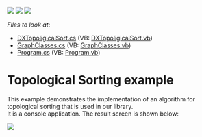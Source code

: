 <!-- default badges list -->
![](https://img.shields.io/endpoint?url=https://codecentral.devexpress.com/api/v1/VersionRange/128615556/10.2.6%2B)
[![](https://img.shields.io/badge/Open_in_DevExpress_Support_Center-FF7200?style=flat-square&logo=DevExpress&logoColor=white)](https://supportcenter.devexpress.com/ticket/details/E3121)
[![](https://img.shields.io/badge/📖_How_to_use_DevExpress_Examples-e9f6fc?style=flat-square)](https://docs.devexpress.com/GeneralInformation/403183)
<!-- default badges end -->
<!-- default file list -->
*Files to look at*:

* [DXTopoligicalSort.cs](./CS/DXTopoligicalSort.cs) (VB: [DXTopoligicalSort.vb](./VB/DXTopoligicalSort.vb))
* [GraphClasses.cs](./CS/GraphClasses.cs) (VB: [GraphClasses.vb](./VB/GraphClasses.vb))
* [Program.cs](./CS/Program.cs) (VB: [Program.vb](./VB/Program.vb))
<!-- default file list end -->
# Topological Sorting example


<p>This example demonstrates the implementation of an algorithm for topological sorting that is used in our library. <br />
It is a console application. The result screen is shown below:</p><p><img src="https://raw.githubusercontent.com/DevExpress-Examples/topological-sorting-example-e3121/10.2.6+/media/36bd6ba1-e705-43c0-9e9b-6149d51381b5.png"></p>

<br/>


